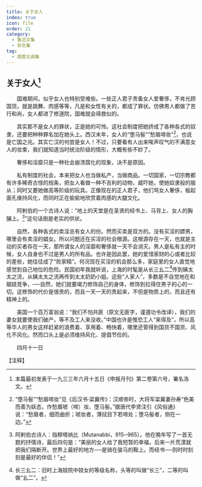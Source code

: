 ```yaml
---
title: 关于女人
index: true
icon: file
order: 21
category:
  - 鲁迅文集
  - 杂文集
tag:  
  - 南腔北调集
---
```


## 关于女人[^①]

　　国难期间，似乎女人也特别受难些。一些正人君子责备女人爱奢侈，不肯光顾国货。就是跳舞、肉感等等，凡是和女性有关的，都成了罪状。仿佛男人都做了苦行和尚，女人都进了修道院，国难就会得救似的。

　　其实那不是女人的罪状，正是她的可怜。这社会制度把她挤成了各种各式的奴隶，还要把种种罪名加在她头上。西汉末年，女人的“堕马髻”“愁眉啼妆”[^②]，也说是亡国之兆。其实亡汉的何尝是女人！不过，只要看有人出来唉声叹气的不满意女人的妆束，我们就知道当时统治阶级的情形，大概有些不妙了。

　　奢侈和淫靡只是一种社会崩溃腐化的现象，决不是原因。

　　私有制度的社会，本来把女人也当做私产，当做商品。一切国家，一切宗教都有许多稀奇古怪的规条，把女人看做一种不吉利的动物，威吓她，使她奴隶般的服从；同时又要她做高等阶级的玩具。正像现在的正人君子，他们骂女人奢侈，板起面孔维持风化，而同时正在偷偷地欣赏着肉感的大腿文化。

　　阿剌伯的一个古诗人说：“地上的天堂是在圣贤的经书上、马背上、女人的胸脯上。[^③]”这句话倒是老实的供状。

　　自然，各种各式的卖淫总有女人的份。然而买卖是双方的。没有买淫的嫖男，哪里会有卖淫的娼女。所以问题还在买淫的社会根源。这根源存在一天，也就是主动的买者存在一天，那所谓女人的淫靡和奢侈就一天不会消灭。男人是私有主的时候，女人自身也不过是男人的所有品。也许是因此罢，她的爱惜家财的心或者比较的差些，她往往成了“败家精”。何况现在买淫的机会那么多，家庭里的女人直觉地感觉到自己地位的危险。民国初年我就听说，上海的时髦是从长三幺二[^④]传到姨太太之流，从姨太太之流再传到太太奶奶小姐。这些“人家人”，多数是不自觉地在和娼妓竞争，──自然，她们就要竭力修饰自己的身体，修饰到拉得住男子的心的一切。这修饰的代价是很贵的，而且一天一天的贵起来，不但是物质上的，而且还有精神上的。

　　美国一个百万富翁说：“我们不怕共匪（原文无匪字，谨遵功令改译），我们的妻女就要使我们破产，等不及工人来没收。”中国也许是惟恐工人“来得及”，所以高等华人的男女这样赶紧的浪费着、享用着、畅快着，哪里还管得到国货不国货、风化不风化。然而口头上是必须维持风化、提倡节俭的。

　　四月十一日

【注释】

[^①]:本篇最初发表于一九三三年六月十五日《申报月刊》第二卷第六号，署名洛文。

[^②]:“堕马髻”“愁眉啼妆”见《后汉书·梁冀传》：汉顺帝时，大将军梁冀妻孙寿“色美而善为妖态，作愁眉唬（啼）妆、堕马髻。”据唐代李贤注引《风俗通》说：“愁眉者，细而曲折；唬妆者，薄拭目下若啼处；堕马髻者，侧在一边。”

[^③]:阿剌伯古诗人：指穆塔纳比（Mutanabbi，915─965）。他在晚年写了一首无题的抒情诗，最后四句是：“美丽的女人给了我短暂的幸福，后来一片荒漠就把我们隔断开。世界上最好的地方──是骑在骏马的鞍上。而经书──则时时刻刻是最好的伴侣！”

[^④]:长三幺二：旧时上海妓院中妓女的等级名称，头等的叫做“长三”，二等的叫做“幺二”。
